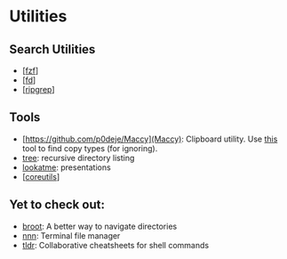 # Utilities

Search Utilities
---

- [[fzf]]
- [[fd]]
- [[ripgrep]]

Tools
---

- [https://github.com/p0deje/Maccy](Maccy):
    Clipboard utility. Use [
    this](https://github.com/sindresorhus/Pasteboard-Viewer) tool to find copy
    types (for ignoring).
- [tree](https://formulae.brew.sh/formula/tree): recursive directory listing
- [lookatme](https://github.com/d0c-s4vage/lookatme): presentations
- [[coreutils]]

Yet to check out:
---

- [broot](https://github.com/Canop/broot): A better way to navigate directories
- [nnn](https://github.com/jarun/nnn): Terminal file manager
- [tldr](https://github.com/tldr-pages/tldr): Collaborative cheatsheets for shell commands

[//begin]: # "Autogenerated link references for markdown compatibility"
[fzf]: fzf.md "fzf"
[fd]: fd.md "fd"
[ripgrep]: ripgrep.md "ripgrep"
[coreutils]: coreutils/coreutils.md "CoreUtils"
[//end]: # "Autogenerated link references"